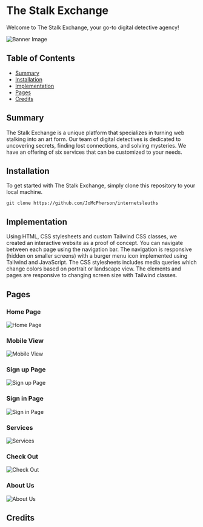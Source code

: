 # The Stalk Exchange

Welcome to The Stalk Exchange, your go-to digital detective agency!

![Banner Image](images/logo.png)

## Table of Contents

- [Summary](#summary)
- [Installation](#installation)
- [Implementation](#implentation)
- [Pages](#pages)
- [Credits](#credits)

## Summary

The Stalk Exchange is a unique platform that specializes in turning web stalking into an art form. Our team of digital detectives is dedicated to uncovering secrets, finding lost connections, and solving mysteries. We have an offering of six services that can be customized to your needs.

## Installation

To get started with The Stalk Exchange, simply clone this repository to your local machine.

```
git clone https://github.com/JoMcPherson/internetsleuths
```

## Implementation

Using HTML, CSS stylesheets and custom Tailwind CSS classes, we created an interactive website as a proof of concept. You can navigate between each page using the navigation bar. The navigation is responsive (hidden on smaller screens) with a burger menu icon implemented using Tailwind and JavaScript. The CSS stylesheets includes media queries which change colors based on portrait or landscape view. The elements and pages are responsive to changing screen size with Tailwind classes.

## Pages

### Home Page

![Home Page](images/homepage.png)

### Mobile View

![Mobile View](images/mobile.png)

### Sign up Page

![Sign up Page](images/signup.png)

### Sign in Page

![Sign in Page](images/signin.png)

### Services

![Services](images/services.png)

### Check Out

![Check Out](images/checkout.png)

### About Us

![About Us](images/aboutus.png)

## Credits
